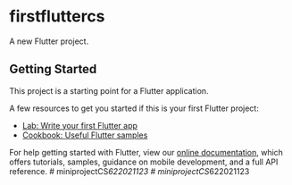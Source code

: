 # firstfluttercs

A new Flutter project.

## Getting Started

This project is a starting point for a Flutter application.

A few resources to get you started if this is your first Flutter project:

- [Lab: Write your first Flutter app](https://flutter.dev/docs/get-started/codelab)
- [Cookbook: Useful Flutter samples](https://flutter.dev/docs/cookbook)

For help getting started with Flutter, view our
[online documentation](https://flutter.dev/docs), which offers tutorials,
samples, guidance on mobile development, and a full API reference.
#   m i n i p r o j e c t C S _ 6 2 2 0 2 1 1 2 3  
 #   m i n i p r o j e c t C S _ 6 2 2 0 2 1 1 2 3  
 